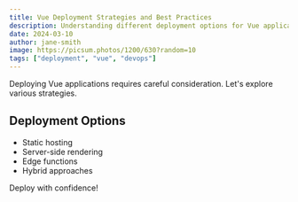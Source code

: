 ```yaml
---
title: Vue Deployment Strategies and Best Practices
description: Understanding different deployment options for Vue applications
date: 2024-03-10
author: jane-smith
image: https://picsum.photos/1200/630?random=10
tags: ["deployment", "vue", "devops"]
---
```


Deploying Vue applications requires careful consideration. Let's explore various strategies.

## Deployment Options

- Static hosting
- Server-side rendering
- Edge functions
- Hybrid approaches

Deploy with confidence!

